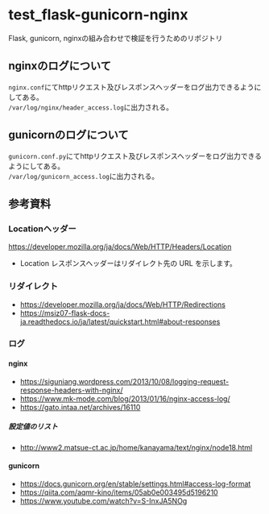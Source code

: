 # test_flask-gunicorn-nginx
Flask, gunicorn, nginxの組み合わせで検証を行うためのリポジトリ
## nginxのログについて
`nginx.conf`にてhttpリクエスト及びレスポンスヘッダーをログ出力できるようにしてある。<br>
`/var/log/nginx/header_access.log`に出力される。
## gunicornのログについて
`gunicorn.conf.py`にてhttpリクエスト及びレスポンスヘッダーをログ出力できるようにしてある。<br>
`/var/log/gunicorn_access.log`に出力される。
## 参考資料
### Locationヘッダー
https://developer.mozilla.org/ja/docs/Web/HTTP/Headers/Location
* Location レスポンスヘッダーはリダイレクト先の URL を示します。
### リダイレクト
* https://developer.mozilla.org/ja/docs/Web/HTTP/Redirections
* https://msiz07-flask-docs-ja.readthedocs.io/ja/latest/quickstart.html#about-responses
### ログ
#### nginx
* https://siguniang.wordpress.com/2013/10/08/logging-request-response-headers-with-nginx/
* https://www.mk-mode.com/blog/2013/01/16/nginx-access-log/
* https://gato.intaa.net/archives/16110
##### 設定値のリスト
* http://www2.matsue-ct.ac.jp/home/kanayama/text/nginx/node18.html
#### gunicorn
* https://docs.gunicorn.org/en/stable/settings.html#access-log-format
* https://qiita.com/aqmr-kino/items/05ab0e003495d5196210
* https://www.youtube.com/watch?v=S-InxJA5NOg
